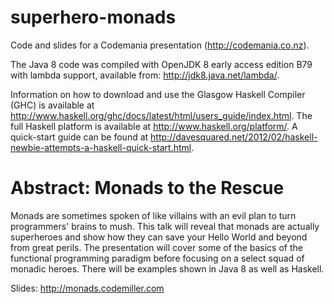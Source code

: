 superhero-monads
================

Code and slides for a Codemania presentation (http://codemania.co.nz).

The Java 8 code was compiled with OpenJDK 8 early access edition B79 with lambda support, available from: http://jdk8.java.net/lambda/.

Information on how to download and use the Glasgow Haskell Compiler (GHC) is available at http://www.haskell.org/ghc/docs/latest/html/users_guide/index.html. The full Haskell platform is available at http://www.haskell.org/platform/. A quick-start guide can be found at http://davesquared.net/2012/02/haskell-newbie-attempts-a-haskell-quick-start.html.

# Abstract: Monads to the Rescue

Monads are sometimes spoken of like villains with an evil plan to turn programmers' brains to mush. This talk will reveal that monads are actually superheroes and show how they can save your Hello World and beyond from great perils. The presentation will cover some of the basics of the functional programming paradigm before focusing on a select squad of monadic heroes. There will be examples shown in Java 8 as well as Haskell.

Slides: http://monads.codemiller.com


